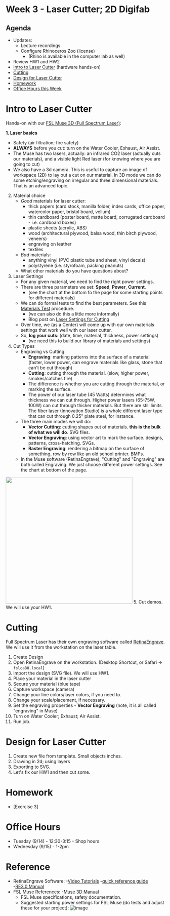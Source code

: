 # Week 3 - Laser Cutter; 2D Digifab
## Agenda
- Updates: 
  - Lecture recordings.
  - Configure Rhinoceros Zoo (license)
    - (Rhino is available in the computer lab as well)
- Review HW1 and HW2
- [Intro to Laser Cutter](#intro-to-laser-cutter) (hardware hands-on)
- [Cutting](#cutting)
- [Design for Laser Cutter](#design-for-laser-cutter)
- [Homework](#homework)
- [Office Hours this Week](#office-hours)

# Intro to Laser Cutter

Hands-on with our [FSL Muse 3D (Full Spectrum Laser)](https://fslaser.com/fsl-muse-3d-autofocus-desktop-co2-laser-cutter-bundle/):

__1. Laser basics__
   - Safety (air filtration; fire safety)
   - __ALWAYS__ before you cut: turn on the Water Cooler, Exhaust, Air Assist.
   - The Muse has two lasers, actually: an infrared CO2 laser (actually cuts our materials), and a visible light Red laser (for knowing where you are going to cut)
   - We also have a 3d camera. This is useful to capture an image of workspace (2D) to lay out a cut on our material. In 3D mode we can do some etching/engraving on irregular and three dimensional materials. That is an advanced topic.
2. Material choice
   - _Good_ materials for laser cutter:
     - thick papers (card stock, manilla folder, index cards, office paper, watercolor paper, bristol board, vellum)
     - thin cardboard (poster board, matte board, corrugated cardboard - i.e. cardboard boxes)
     - plastic sheets (acrylic, ABS)
     - wood (architectural plywood, balsa wood, thin birch plywood, veneers) 
     - engraving on leather
     - textiles
   - _Bad_ materials:
     - anything vinyl (PVC plastic tube and sheet, vinyl decals)
     - polystyrene (i.e. styrofoam, packing peanuts)
   - What other materials do you have questions about?
3. Laser Settings
   - For any given material, we need to find the right power settings. 
   - There are three parameters we set: __Speed__, __Power__, __Current__.
     - (see the chart at the bottom fo the page for some starting points for different materials)
   - We can do formal tests to find the best parameters. See this [Materials Test](http://laser101.fslaser.com/materialtest) procedure.
     - (we can also do this a little more informally) 
     - Blog post on [Laser Settings for Cutting](http://blog.fslaser.com/experts/muse-workflow-laser-settings-for-cutting)
   - Over time, we (as a Center) will come up with our own materials settings that work well with our laser cutter. 
   - So, __log your cuts__: (date, time, material, thickness, power settings)
     - (we need this to build our library of materials and settings)
4. Cut Types
   - Engraving vs Cutting: 
     - __Engraving__: marking patterns into the surface of a material (faster, lower power, can engrave materials like glass, stone that can't be cut through)
     - __Cutting__: cutting through the material. (slow, higher power, smokes/catches fire)
     - The difference is whether you are cutting through the material, or marking the surface.
     - The power of our laser tube (45 Watts) determines what thickness we can cut through. Higher power lasers (65-75W, 100W) can cut through thicker materials. But there are still limits. The fiber laser (Innovation Studio) is a whole different laser type that can cut through 0.25" plate steel, for instance.
   - The three main modes we will do: 
     - __Vector Cutting__: cutting shapes out of materials. **this is the bulk of what we will do**. SVG files. 
     - __Vector Engraving__: using vector art to mark the surface. designs, patterns, cross-hatching. SVGs.
     - __Raster Engraving__: rendering a bitmap on the surface of something, row by row like an old school printer. BMPs.
   - In the Muse software (RetinaEngrave), "Cutting" and "Engraving" are both called Engraving. We just choose different power settings. See the chart at bottom of the page.
<img src="https://user-images.githubusercontent.com/1598545/132678369-cbc08f46-2793-48e7-9f08-f020cf8dcfc6.png" width="400px">
5. Cut demos. We will use your HW1. 

# Cutting
Full Spectrum Laser has their own engraving software called [RetinaEngrave](https://fslaser.com/re3/).  We will use it from the workstation on the laser table.

1. Create Design
2. Open RetinaEngrave on the workstation. (Desktop Shortcut, or Safari -> `fslca88.local`)
3. Import the design (SVG file). We will use HW1.
4. Place your material in the laser cutter
5. Secure your material (blue tape)
6. Capture workspace (camera)
7. Change your line colors/layer colors, if you need to.
8. Change your scale/placement, if necessary. 
9. Set the engraving properties - __Vector Engraving__ (note, it is all called "engraving" in Muse)
10. Turn on Water Cooler; Exhaust; Air Assist.
11. Run job.

# Design for Laser Cutter
1. Create new file from template. Small objects inches.
2. Drawing in 2d; using layers
4. Exporting to SVG.
5. Let's fix our HW1 and then cut some.

# Homework
- [Exercise 3]

# Office Hours
- Tuesday (9/14) - 12:30-3:15 - Shop hours
- Wednesday (9/15) - 1-2pm

# Reference
- RetinaEngrave Software:
   -[Video Tutorials](https://www.youtube.com/playlist?list=PL_1I1UNQ4oGa0w55C772Y1mC6F4f3ZcG6)
   -[quick reference guide](https://info.fslaser.com/hubfs/Public_Documents/RetinaEngrave%20v3.0%20RefGuide.pdf)  
   -[RE3.0 Manual](https://info.fslaser.com/hubfs/Public_Documents/RetinaEngrave%20v3.0%20Manual.pdf)
- FSL Muse References:
  -[Muse 3D Manual](https://f.hubspotusercontent00.net/hubfs/2882208/MUSE_MANUAL.pdf)
  - FSL Muse specifications, safety documentation.
  - Suggested starting power settings for FSL Muse (do tests and adjust these for your project):
![image](https://user-images.githubusercontent.com/1598545/132598192-898d58a6-ba56-40fc-8e95-18374daada8a.png)
